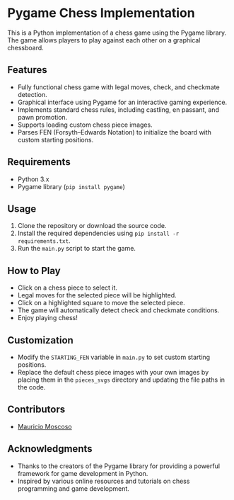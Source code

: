 # Pygame Chess Implementation

This is a Python implementation of a chess game using the Pygame library. The game allows players to play against each other on a graphical chessboard.

## Features

- Fully functional chess game with legal moves, check, and checkmate detection.
- Graphical interface using Pygame for an interactive gaming experience.
- Implements standard chess rules, including castling, en passant, and pawn promotion.
- Supports loading custom chess piece images.
- Parses FEN (Forsyth–Edwards Notation) to initialize the board with custom starting positions.

## Requirements

- Python 3.x
- Pygame library (`pip install pygame`)

## Usage

1. Clone the repository or download the source code.
2. Install the required dependencies using `pip install -r requirements.txt`.
3. Run the `main.py` script to start the game.

## How to Play

- Click on a chess piece to select it.
- Legal moves for the selected piece will be highlighted.
- Click on a highlighted square to move the selected piece.
- The game will automatically detect check and checkmate conditions.
- Enjoy playing chess!

## Customization

- Modify the `STARTING_FEN` variable in `main.py` to set custom starting positions.
- Replace the default chess piece images with your own images by placing them in the `pieces_svgs` directory and updating the file paths in the code.

## Contributors

- [Mauricio Moscoso](https://github.com/yourusername)

## Acknowledgments

- Thanks to the creators of the Pygame library for providing a powerful framework for game development in Python.
- Inspired by various online resources and tutorials on chess programming and game development.
